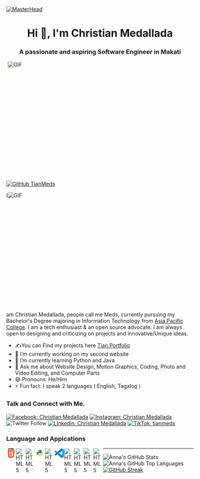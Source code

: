 [![MasterHead](https://drive.google.com/file/d/14rFbZP5BUxUAiXYZ0zdWH71UWBb1NF8R/view?usp=sharing)](https://tianmeds.me)

<h1 align="center">Hi 👋, I'm Christian Medallada</h1>
<h3 align="center">A passionate and aspiring Software Engineer in Makati</h3>
<img align="right" alt="GIF" src="https://github.com/TianMeds/TianMeds/blob/main/Program.gif?raw=true" width="500" height="320" />

[![GitHub TianMeds](https://img.shields.io/github/followers/TianMeds?label=follow&style=social)](https://github.com/TianMeds)

<img align="right" alt="GIF" src="https://github.com/TianMeds/TianMeds/blob/main/Program.gif?raw=true" width="500" height="320" />

I am Christian Medallada, people call me Meds, currently pursuing my Bachelor's Degree majoring in Information Technology from [Asia Pacific College](https://www.apc.edu.ph). I am a tech enthusiast & an open source advocate. I am always open to designing and criticizing on projects and innovative/Unique ideas.

* ✍You can Find my projects here [Tian Portfolio](https://tianmeds.me)
* 🔭 I’m currently working on my second website 
* 🌱 I’m currently learning Python and Java 
* 💬 Ask me about Website Design, Motion Graphics, Coding, Photo and Video Editing, and Computer Parts
* 😄 Pronouns: He/Him
* ⚡ Fun fact: I speak 2 languages ( English, Tagalog )

### Talk and Connect with Me.
[![Facebook: Christian Medallada](https://img.shields.io/badge/-Facebook-blue?style=flat-square&logo=facebook&logoColor=white&link=https://www.facebook.com/Cmedsss)](https://www.facebook.com/Cmedsss)
[![Instagram: Christian Medallada](https://img.shields.io/badge/-TianMeds-red?style=flat-square&logo=instagram&logoColor=white&link=https://www.instagram.com/tiaanmeds/)](https://www.instagram.com/tiaanmeds/)
![Twitter Follow](https://img.shields.io/twitter/follow/TianMeds)
[![Linkedin: Christian Medallada](https://img.shields.io/badge/-Christian_Medallada-blue?style=flat-square&logo=Linkedin&logoColor=white&link=https://www.linkedin.com/in/tianmeds/)](https://www.linkedin.com/in/tianmeds/)
[![TikTok: tianmeds](https://img.shields.io/badge/-TikTok-black?style=flat-square&logo=tiktok&logoColor=white&link=https://www.tiktok.com/@tianmeds)](https://www.tiktok.com/@tianmeds)
<br />

### Language and Appications
[<img align="left" alt="HTML5" width="26px" src="https://raw.githubusercontent.com/github/explore/80688e429a7d4ef2fca1e82350fe8e3517d3494d/topics/html/html.png" />](https://tianmeds.github.io/TianPortfolio/)
[<img align="left" alt="HTML5" width="26px" src="https://img.icons8.com/color/48/000000/css3.png"/>](https://tianmeds.me)
[<img align="left" alt="HTML5" width="26px" src="https://img.icons8.com/color/48/000000/java-coffee-cup-logo--v1.png"/>](https://tianmeds.me)
[<img align="left" alt="HTML5" width="26px" src="https://raw.githubusercontent.com/github/explore/80688e429a7d4ef2fca1e82350fe8e3517d3494d/topics/python/python.png" />](https://tianmeds.me)
[<img align="left" alt="HTML5" width="26px" src="https://img.icons8.com/color/48/000000/c-plus-plus-logo.png"/>](https://tianmeds.me)
[<img align="left" alt="HTML5" width="26px" src="https://raw.githubusercontent.com/github/explore/80688e429a7d4ef2fca1e82350fe8e3517d3494d/topics/visual-studio-code/visual-studio-code.png" />](https://tianmeds.me)
[<img align="left" alt="HTML5" width="26px" src="https://img.icons8.com/color/48/000000/adobe-photoshop--v1.png"/>](https://tianmeds.me)
[<img align="left" alt="HTML5" width="26px" src="https://img.icons8.com/color/48/000000/adobe-premiere-pro--v1.png"/>](https://tianmeds.me)
[<img align="left" alt="HTML5" width="26px" src="https://img.icons8.com/color/48/000000/adobe-after-effects--v1.png"/>](https://tianmeds.me)
[<img align="left" alt="HTML5" width="26px" src="https://img.icons8.com/officel/40/000000/java-eclipse.png"/>](https://tianmeds.me)



----------
  
  <img align="left" alt="Anna's GitHub Stats" src="https://github-readme-stats.vercel.app/api?username=TianMeds&show_icons=true&hide_border=true" />
  
  <img align="left" alt="Anna's GitHub Top Languages" src="https://github-readme-stats.vercel.app/api/top-langs/?username=TianMeds" />
  
  [![GitHub Streak](http://github-readme-streak-stats.herokuapp.com?user=TianMeds&theme=dark&hide_border=true)](https://git.io/streak-stats)


<!--
**TianMeds/TianMeds** is a ✨ _special_ ✨ repository because its `README.md` (this file) appears on your GitHub profile.



